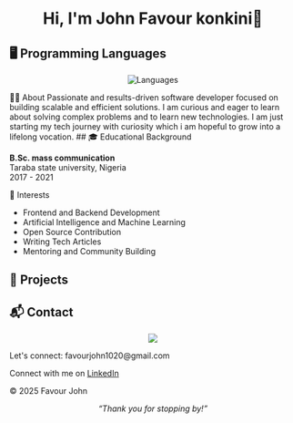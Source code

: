 <h1 align="center">Hi, I'm John Favour konkini👋</h1>

## 🖥️ Programming Languages

<p align="center">
  <img src="https://skillicons.dev/icons?i=js,python,java,cpp,html,css,ts,php" alt="Languages" />
</p>
 👨‍💻 About
Passionate and results-driven software developer focused on building scalable and efficient solutions. I am curious and eager to learn about solving complex problems and to learn new technologies. I am just starting my tech  journey with curiosity which i am hopeful to grow into a lifelong vocation.
## 🎓 Educational Background

**B.Sc. mass communication**  
  Taraba state university, Nigeria  
  2017 - 2021

🎯 Interests

- Frontend and Backend Development
- Artificial Intelligence and Machine Learning
- Open Source Contribution
- Writing Tech Articles
- Mentoring and Community Building
## 🚀 Projects

         
## 📬 Contact

<p align="center">
  <a href="mailto:favourjohn20202@gmail.com">
    <img src="https://img.shields.io/badge/Email-D14836?style=for-the-badge&logo=gmail&logoColor=white" />
  </a>
 <footer id="contact" role="contentinfo">
  <p>Let's connect: favourjohn1020@gmail.com</p>
  <p>
    Connect with me on 
    <a href="https://www.linkedin.com/in/favour-john-29680224b" target="_blank" rel="noopener noreferrer">
      LinkedIn
    </a>
  </p>
  <p>&copy; 2025 Favour John</p>
</footer>
</p>
<p align="center">
  <i>“Thank you for stopping by!”</i>
</p>
